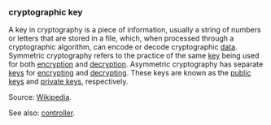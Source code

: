 ### cryptographic key

<p class="c8"><span>A key in </span><span>cryptography</span><span>&nbsp;is a piece of information, usually a string of numbers or letters that are stored in a file, which, when processed through a cryptographic </span><span>algorithm</span><span>, can </span><span>encode</span><span>&nbsp;or </span><span>decode</span><span>&nbsp;cryptographic </span><span class="c2"><a class="c3" href="#h.o783ayrrkc6g">data</a></span><span>. Symmetric </span><span>cryptography</span><span>&nbsp;refers to the practice of the same </span><span class="c2"><a class="c3" href="#h.53rzpn1yn6q7">key</a></span><span>&nbsp;being used for both </span><span class="c2"><a class="c3" href="#h.iyq318f2vg61">encryption</a></span><span>&nbsp;and </span><span class="c2"><a class="c3" href="#h.fuc05ut9lwmq">decryption</a></span><span>. Asymmetric </span><span>cryptography</span><span>&nbsp;has separate </span><span class="c2"><a class="c3" href="#h.53rzpn1yn6q7">keys</a></span><span>&nbsp;for </span><span class="c2"><a class="c3" href="#h.iyq318f2vg61">encrypting</a></span><span>&nbsp;and </span><span class="c2"><a class="c3" href="#h.fuc05ut9lwmq">decrypting</a></span><span>. These keys are known as the </span><span class="c2"><a class="c3" href="#h.hohpk6z1qk4f">public keys</a></span><span>&nbsp;and </span><span class="c2"><a class="c3" href="#h.74y9dvxzg24c">private keys</a></span><span class="c0">, respectively.</span></p><p class="c8"><span>Source: </span><span class="c2"><a class="c3" href="https://www.google.com/url?q=https://en.wikipedia.org/wiki/Key_(cryptography)&amp;sa=D&amp;source=editors&amp;ust=1706779842575818&amp;usg=AOvVaw3aUUVvDEgcTlRX7z-pMi6l">Wikipedia</a></span><span class="c0">.</span></p><p class="c8"><span>See also: </span><span class="c2"><a class="c3" href="#h.gemoqe2m303z">controller</a></span><span>.</span></p>